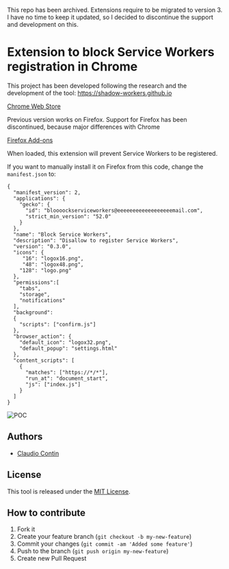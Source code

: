 This repo has been archived. Extensions require to be migrated to version 3. I have no time to keep it updated, so I decided to discontinue the support and development on this.

Extension to block Service Workers registration in Chrome
=========

This project has been developed following the research and the development of the tool: https://shadow-workers.github.io

[Chrome Web Store](https://chrome.google.com/webstore/detail/block-service-workers/ceokjgeibfjfcboemhdpkdalankbmnej)



Previous version works on Firefox. Support for Firefox has been discontinued, because major differences with Chrome

[Firefox Add-ons](https://addons.mozilla.org/en-US/firefox/addon/block-service-workers/)


When loaded, this extension will prevent Service Workers to be registered.

If you want to manually install it on Firefox from this code, change the `manifest.json` to:
```
{
  "manifest_version": 2,
  "applications": {
    "gecko": {
      "id": "bloooockserviceworkers@eeeeeeeeeeeeeeeeeemail.com",
      "strict_min_version": "52.0"
    }
  },
  "name": "Block Service Workers",
  "description": "Disallow to register Service Workers",
  "version": "0.3.0",
  "icons": {
     "16": "logox16.png",
     "48": "logox48.png",
    "128": "logo.png" 
  },        
  "permissions":[
    "tabs",
    "storage",
    "notifications"
  ],
  "background":
  {
    "scripts": ["confirm.js"]    
  },
  "browser_action": {
    "default_icon": "logox32.png",
    "default_popup": "settings.html"
  },
  "content_scripts": [
    {
      "matches": ["https://*/*"],
      "run_at": "document_start",
      "js": ["index.js"]
    }
  ]
}
```

![POC](https://i.imgur.com/eQ8Cim0.png)

## Authors ##

  * [Claudio Contin](http://github.com/clod81)
  
## License

This tool is released under the [MIT License](https://opensource.org/licenses/MIT).

## How to contribute

1. Fork it
2. Create your feature branch (`git checkout -b my-new-feature`)
3. Commit your changes (`git commit -am 'Added some feature'`)
4. Push to the branch (`git push origin my-new-feature`)
5. Create new Pull Request
